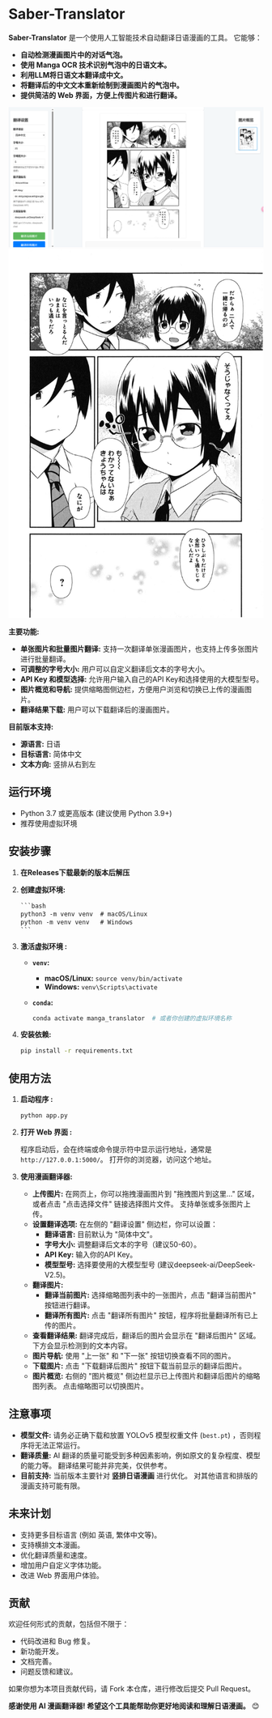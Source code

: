 # Saber-Translator

**Saber-Translator** 是一个使用人工智能技术自动翻译日语漫画的工具。 它能够：

*   **自动检测漫画图片中的对话气泡。**
*   **使用 Manga OCR 技术识别气泡中的日语文本。**
*   **利用LLM将日语文本翻译成中文。**
*   **将翻译后的中文文本重新绘制到漫画图片的气泡中。**
*   **提供简洁的 Web 界面，方便上传图片和进行翻译。**

![结果](结果.jpg)
![原图](原图.jpg)


**主要功能:**

*   **单张图片和批量图片翻译:** 支持一次翻译单张漫画图片，也支持上传多张图片进行批量翻译。
*   **可调整的字号大小:** 用户可以自定义翻译后文本的字号大小。
*   **API Key 和模型选择:**  允许用户输入自己的API Key和选择使用的大模型型号。
*   **图片概览和导航:**  提供缩略图侧边栏，方便用户浏览和切换已上传的漫画图片。
*   **翻译结果下载:**  用户可以下载翻译后的漫画图片。

**目前版本支持:**

*   **源语言:** 日语
*   **目标语言:** 简体中文
*   **文本方向:** 竖排从右到左

## 运行环境

*   Python 3.7 或更高版本 (建议使用 Python 3.9+)
*   推荐使用虚拟环境

## 安装步骤

1.  **在Releases下载最新的版本后解压**

2.  **创建虚拟环境:**

        ```bash
        python3 -m venv venv  # macOS/Linux
        python -m venv venv   # Windows
        ```
3.  **激活虚拟环境 :**

    *   **`venv`:**
        *   **macOS/Linux:** `source venv/bin/activate`
        *   **Windows:** `venv\Scripts\activate`

    *   **`conda`:**
        ```bash
        conda activate manga_translator  # 或者你创建的虚拟环境名称
        ```

4.  **安装依赖:**

    ```bash
    pip install -r requirements.txt
    ```

## 使用方法 

1.  **启动程序 :**

    ```bash
    python app.py
    ```

2.  **打开 Web 界面 :**

    程序启动后，会在终端或命令提示符中显示运行地址，通常是 `http://127.0.0.1:5000/`。  打开你的浏览器，访问这个地址。

3.  **使用漫画翻译器:**

    *   **上传图片:**  在网页上，你可以拖拽漫画图片到 "拖拽图片到这里..." 区域，或者点击 "点击选择文件" 链接选择图片文件。 支持单张或多张图片上传。
    *   **设置翻译选项:**  在左侧的 "翻译设置" 侧边栏，你可以设置：
        *   **翻译语言:**  目前默认为 "简体中文"。
        *   **字号大小:**  调整翻译后文本的字号（建议50-60）。
        *   **API Key:**  输入你的API Key。
        *   **模型型号:**  选择要使用的大模型型号 (建议deepseek-ai/DeepSeek-V2.5)。
    *   **翻译图片:**
        *   **翻译当前图片:**  选择缩略图列表中的一张图片，点击 "翻译当前图片" 按钮进行翻译。
        *   **翻译所有图片:**  点击 "翻译所有图片" 按钮，程序将批量翻译所有已上传的图片。
    *   **查看翻译结果:**  翻译完成后，翻译后的图片会显示在 "翻译后图片" 区域。  下方会显示检测到的文本内容。
    *   **图片导航:**  使用 "上一张" 和 "下一张" 按钮切换查看不同的图片。
    *   **下载图片:**  点击 "下载翻译后图片" 按钮下载当前显示的翻译后图片。
    *   **图片概览:**  右侧的 "图片概览" 侧边栏显示已上传图片和翻译后图片的缩略图列表。 点击缩略图可以切换图片。

## 注意事项 

*   **模型文件:**  请务必正确下载和放置 YOLOv5 模型权重文件 (`best.pt`) ，否则程序将无法正常运行。
*   **翻译质量:**  AI 翻译的质量可能受到多种因素影响，例如原文的复杂程度、模型的能力等。  翻译结果可能并非完美，仅供参考。
*   **目前支持:**  当前版本主要针对 **竖排日语漫画** 进行优化。  对其他语言和排版的漫画支持可能有限。

## 未来计划

*   支持更多目标语言 (例如 英语, 繁体中文等)。
*   支持横排文本漫画。
*   优化翻译质量和速度。
*   增加用户自定义字体功能。
*   改进 Web 界面用户体验。

## 贡献

欢迎任何形式的贡献，包括但不限于：

*   代码改进和 Bug 修复。
*   新功能开发。
*   文档完善。
*   问题反馈和建议。

如果你想为本项目贡献代码，请 Fork 本仓库，进行修改后提交 Pull Request。

**感谢使用 AI 漫画翻译器!  希望这个工具能帮助你更好地阅读和理解日语漫画。** 😊

